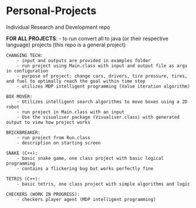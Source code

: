 # Personal-Projects
Individual Research and Development repo

****FOR ALL PROJECTS****: 
	- to run convert all to java (or their respective language) projects (this repo is a general project)
	
	CHANGING TECH:
		- input and outputs are provided in examples folder
		- run project using Main.class with input and output file as args in configuration
		- purpose of project: change cars, drivers, tire pressure, tires, and fuel to optimally reach the goal within time step
		- utilizes MDP intelligent programming (Value iteration algorithm)
		
	BOX MOVER:
		- Utilizes intelligent search algorithms to move boxes using a 2D robot
		- run project in Main.class with an input
		- Use the visualiser package (Visualiser.class) with generated output to view how project works 
		
	BRICKBREAKER:
		- run project from Run.class
		- description on starting screen
		
	SNAKE (C++):
		- basic snake game, one class project with basic logical programming
		- contains a flickering bug but works perfectly fine
		
	TETRIS (C++):
		- basic tetris, one class project with simple algorithms and logic
		
	CHECKERS (WORK IN PROGRESS):
		- checkers player agent (MDP intelligent programming)
		